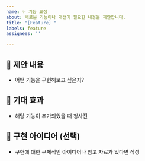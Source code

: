 ```yaml
---
name: ✨ 기능 요청
about: 새로운 기능이나 개선이 필요한 내용을 제안합니다.
title: "[Feature] "
labels: feature
assignees: ''

---
```


## 📌 제안 내용
- 어떤 기능을 구현해보고 싶은지?

## 🧩 기대 효과
- 해당 기능이 추가되었을 때 청사진

## 🔧 구현 아이디어 (선택)
- 구현에 대한 구체적인 아이디어나 참고 자료가 있다면 작성

